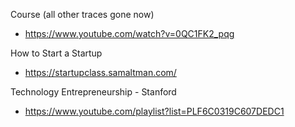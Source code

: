 
Course (all other traces gone now)
- https://www.youtube.com/watch?v=0QC1FK2_pqg

How to Start a Startup
- https://startupclass.samaltman.com/

Technology Entrepreneurship - Stanford
- https://www.youtube.com/playlist?list=PLF6C0319C607DEDC1

